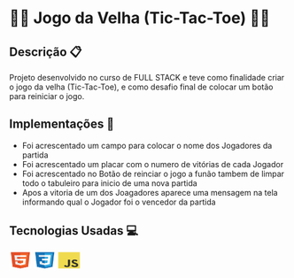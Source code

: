 # 👵🏻  Jogo da Velha (Tic-Tac-Toe)  👵🏻

## Descrição 📋

Projeto desenvolvido no curso de FULL STACK e teve como finalidade criar o jogo da velha (Tic-Tac-Toe), e como desafio final de colocar um botão para reiniciar o jogo.


## Implementações 📑 
- Foi acrescentado um campo para colocar o nome dos Jogadores da partida
- Foi acrescentado um placar com o numero de vitórias de cada Jogador
- Foi acrescentado no Botão de reinciar o jogo a funão tambem de limpar todo o tabuleiro para inicio de uma nova partida
- Apos a vitoria de um dos Joagadores aparece uma mensagem na tela informando qual o Jogador foi o vencedor da partida

## Tecnologias Usadas 💻
<div align = "lefth">
 <img align = "center" alt = "HTML" height = "30" width = "40" src = "https://raw.githubusercontent.com/devicons/devicon/master/icons/html5/html5-original.svg">
 <img align = "center" alt = "HTML" height = "30" width = "40" src = "https://raw.githubusercontent.com/devicons/devicon/master/icons/css3/css3-original.svg">
 <img align = "center" alt = "HTML" height = "30" width = "40" src = "https://raw.githubusercontent.com/devicons/devicon/master/icons/javascript/javascript-original.svg"> 
 </div>
